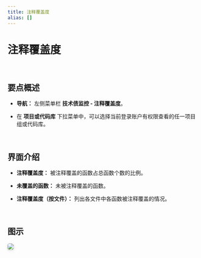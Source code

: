 ```yaml
---
title: 注释覆盖度
alias: []
---
```


# 注释覆盖度

<br />

## 要点概述

-   **导航：** 左侧菜单栏 **技术债监控 - 注释覆盖度**。

-   在 **项目或代码库** 下拉菜单中，可以选择当前登录账户有权限查看的任一项目组或代码库。

<br />

## 界面介绍

-   **注释覆盖度：** 被注释覆盖的函数占总函数个数的比例。

-   **未覆盖的函数：** 未被注释覆盖的函数。

-   **注释覆盖度（按文件）：** 列出各文件中各函数被注释覆盖的情况。

<br />

## 图示

<img style="border-radius: 0.3125em;
    box-shadow: 0 2px 4px 0 rgba(34,36,38,.12),0 2px 10px 0 rgba(34,36,38,.08);" src="https://release-notes.oss-cn-zhangjiakou.aliyuncs.com/img/DocCoverage.png" />
